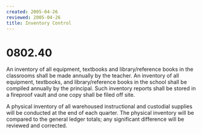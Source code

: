 ```yaml
---
created: 2005-04-26
reviewed: 2005-04-26
title: Inventory Control
---
```


# 0802.40 

An inventory of all equipment, textbooks and library/reference books in the classrooms shall be made annually by the teacher. An inventory of all equipment, textbooks, and library/reference books in the school shall be compiled annually by the principal. Such inventory reports shall be stored in a fireproof vault and one copy shall be filed off site.

A physical inventory of all warehoused instructional and custodial supplies will be conducted at the end of each quarter. The physical inventory will be compared to the general ledger totals; any significant difference will be reviewed and corrected.
